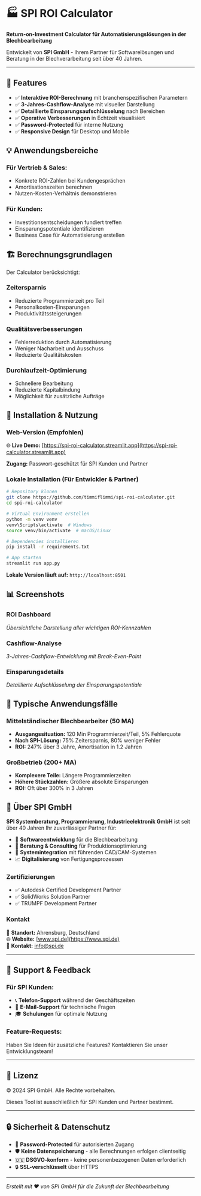 # 🏭 SPI ROI Calculator

**Return-on-Investment Calculator für Automatisierungslösungen in der Blechbearbeitung**

Entwickelt von **SPI GmbH** - Ihrem Partner für Softwarelösungen und Beratung in der Blechverarbeitung seit über 40 Jahren.

---

## 🚀 Features

- ✅ **Interaktive ROI-Berechnung** mit branchenspezifischen Parametern
- ✅ **3-Jahres-Cashflow-Analyse** mit visueller Darstellung  
- ✅ **Detaillierte Einsparungsaufschlüsselung** nach Bereichen
- ✅ **Operative Verbesserungen** in Echtzeit visualisiert
- ✅ **Password-Protected** für interne Nutzung
- ✅ **Responsive Design** für Desktop und Mobile

## 💡 Anwendungsbereiche

### Für Vertrieb & Sales:
- Konkrete ROI-Zahlen bei Kundengesprächen
- Amortisationszeiten berechnen
- Nutzen-Kosten-Verhältnis demonstrieren

### Für Kunden:
- Investitionsentscheidungen fundiert treffen
- Einsparungspotentiale identifizieren
- Business Case für Automatisierung erstellen

## 🏗️ Berechnungsgrundlagen

Der Calculator berücksichtigt:

### **Zeitersparnis**
- Reduzierte Programmierzeit pro Teil
- Personalkosten-Einsparungen
- Produktivitätssteigerungen

### **Qualitätsverbesserungen**
- Fehlerreduktion durch Automatisierung
- Weniger Nacharbeit und Ausschuss
- Reduzierte Qualitätskosten

### **Durchlaufzeit-Optimierung**
- Schnellere Bearbeitung
- Reduzierte Kapitalbindung
- Möglichkeit für zusätzliche Aufträge

## 🔧 Installation & Nutzung

### Web-Version (Empfohlen)
🌐 **Live Demo:** [https://spi-roi-calculator.streamlit.app](https://spi-roi-calculator.streamlit.app)

**Zugang:** Passwort-geschützt für SPI Kunden und Partner

### Lokale Installation (Für Entwickler & Partner)
```bash
# Repository klonen
git clone https://github.com/timmiflimmi/spi-roi-calculator.git
cd spi-roi-calculator

# Virtual Environment erstellen
python -m venv venv
venv\Scripts\activate  # Windows
source venv/bin/activate  # macOS/Linux

# Dependencies installieren
pip install -r requirements.txt

# App starten
streamlit run app.py
```

**Lokale Version läuft auf:** `http://localhost:8501`

## 📊 Screenshots

### ROI Dashboard
*Übersichtliche Darstellung aller wichtigen ROI-Kennzahlen*

### Cashflow-Analyse  
*3-Jahres-Cashflow-Entwicklung mit Break-Even-Point*

### Einsparungsdetails
*Detaillierte Aufschlüsselung der Einsparungspotentiale*

## 🎯 Typische Anwendungsfälle

### **Mittelständischer Blechbearbeiter (50 MA)**
- **Ausgangssituation:** 120 Min Programmierzeit/Teil, 5% Fehlerquote
- **Nach SPI-Lösung:** 75% Zeitersparnis, 80% weniger Fehler
- **ROI:** 247% über 3 Jahre, Amortisation in 1.2 Jahren

### **Großbetrieb (200+ MA)**
- **Komplexere Teile:** Längere Programmierzeiten
- **Höhere Stückzahlen:** Größere absolute Einsparungen
- **ROI:** Oft über 300% in 3 Jahren

## 🏢 Über SPI GmbH

**SPI Systemberatung, Programmierung, Industrieelektronik GmbH** ist seit über 40 Jahren Ihr zuverlässiger Partner für:

- 🔧 **Softwareentwicklung** für die Blechbearbeitung
- 🤝 **Beratung & Consulting** für Produktionsoptimierung  
- 🔗 **Systemintegration** mit führenden CAD/CAM-Systemen
- 📈 **Digitalisierung** von Fertigungsprozessen

### Zertifizierungen
- ✅ Autodesk Certified Development Partner
- ✅ SolidWorks Solution Partner
- ✅ TRUMPF Development Partner

### Kontakt
📍 **Standort:** Ahrensburg, Deutschland  
🌐 **Website:** [www.spi.de](https://www.spi.de)  
📧 **Kontakt:** info@spi.de  

---

## 🤝 Support & Feedback

### Für SPI Kunden:
- 📞 **Telefon-Support** während der Geschäftszeiten
- 📧 **E-Mail-Support** für technische Fragen
- 🎓 **Schulungen** für optimale Nutzung

### Feature-Requests:
Haben Sie Ideen für zusätzliche Features? Kontaktieren Sie unser Entwicklungsteam!

---

## 📄 Lizenz

© 2024 SPI GmbH. Alle Rechte vorbehalten.

Dieses Tool ist ausschließlich für SPI Kunden und Partner bestimmt.

---

## 🔒 Sicherheit & Datenschutz

- 🔐 **Password-Protected** für autorisierten Zugang
- 🛡️ **Keine Datenspeicherung** - alle Berechnungen erfolgen clientseitig
- 🇩🇪 **DSGVO-konform** - keine personenbezogenen Daten erforderlich
- 🔒 **SSL-verschlüsselt** über HTTPS

---

*Erstellt mit ❤️ von SPI GmbH für die Zukunft der Blechbearbeitung*